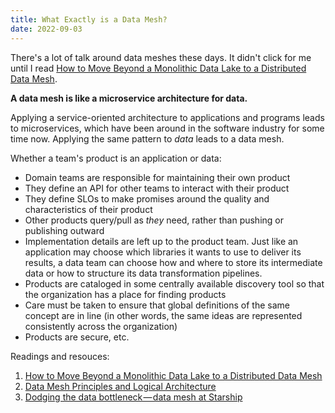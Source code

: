 ```yaml
---
title: What Exactly is a Data Mesh?
date: 2022-09-03
---
```


There's a lot of talk around data meshes these days. It didn't click for me until I read [How to Move Beyond a Monolithic Data Lake to a Distributed Data Mesh](https://martinfowler.com/articles/data-monolith-to-mesh.html).

**A data mesh is like a microservice architecture for data.**

Applying a service-oriented architecture to applications and programs leads to microservices, which have been around in the software industry for some time now. Applying the same pattern to _data_ leads to a data mesh.

Whether a team's product is an application or data:

- Domain teams are responsible for maintaining their own product
- They define an API for other teams to interact with their product
- They define SLOs to make promises around the quality and characteristics of their product
- Other products query/pull as _they_ need, rather than pushing or publishing outward
- Implementation details are left up to the product team. Just like an application may choose which libraries it wants to use to deliver its results, a data team can choose how and where to store its intermediate data or how to structure its data transformation pipelines.
- Products are cataloged in some centrally available discovery tool so that the organization has a place for finding products
- Care must be taken to ensure that global definitions of the same concept are in line (in other words, the same ideas are represented consistently across the organization)
- Products are secure, etc.

Readings and resouces:

1. [How to Move Beyond a Monolithic Data Lake to a Distributed Data Mesh](https://martinfowler.com/articles/data-monolith-to-mesh.html)
1. [Data Mesh Principles and Logical Architecture](https://martinfowler.com/articles/data-mesh-principles.html)
1. [Dodging the data bottleneck — data mesh at Starship](https://www.starship.xyz/medium_blog_posts/dodging-the-data-bottleneckdata-mesh-at-starship/)
